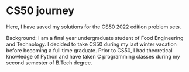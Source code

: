 # CS50 journey
Here, I have saved my solutions for the CS50 2022 edition problem sets. 

Background: 
I am a final year undergraduate student of Food Engineering and Technology. I decided to take CS50 during my last winter vacation before becoming a full time graduate. Prior to CS50, I had theoretical knowledge of Python and have taken C programming classes during my second semester of B.Tech degree.
